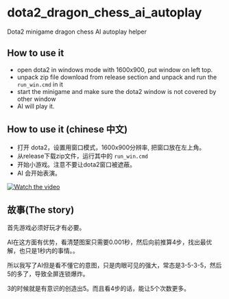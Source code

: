 # dota2_dragon_chess_ai_autoplay
Dota2 minigame dragon chess AI autoplay helper


## How to use it
* open dota2 in windows mode with 1600x900, put window on left top.
* unpack zip file download from release section and unpack and run the `run_win.cmd` in it
* start the minigame and make sure the dota2 window is not covered by other window
* AI will play it.
  
## How to use it (chinese 中文)
* 打开 dota2，设置用窗口模式，1600x900分辨率, 把窗口放在左上角。
* 从release下载zip文件，运行其中的 `run_win.cmd` 
* 开始小游戏。注意不要让dota2窗口被遮蔽。
* AI 会开始表演。

[![Watch the video](https://img.youtube.com/vi/-MnfqQkg9HA/0.jpg)](https://youtu.be/-MnfqQkg9HA)


## 故事(The story)

首先游戏必须好玩才有必要。

AI在这方面有优势，看清楚图案只需要0.001秒，然后向前推算4步，找出最优解，也只是1秒内的事情。。

所以我写了AI但是看不懂它的意图，只是肉眼可见的强大，常态是3-5-3-5，然后5的多了，导致全屏连锁爆炸。

3的时候就是有意识的创造出5。而且看4步的话，能让5个次数更多。
